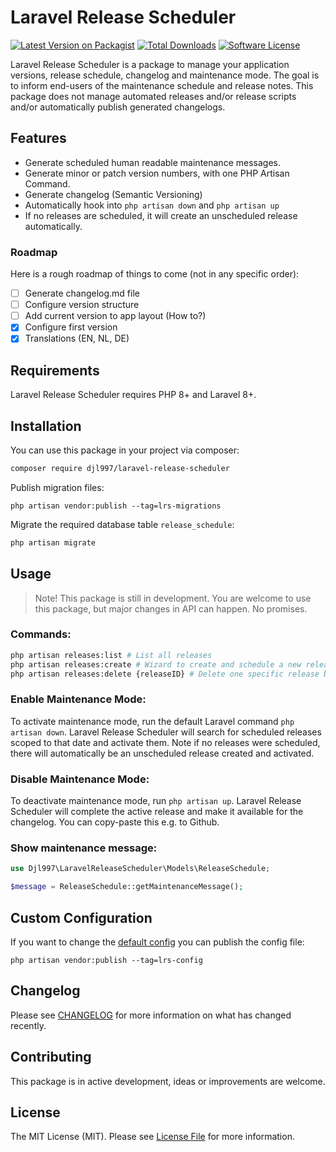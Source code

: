 # Laravel Release Scheduler

[![Latest Version on Packagist](https://img.shields.io/packagist/v/djl997/laravel-release-scheduler.svg?style=flat-square)](https://packagist.org/packages/djl997/laravel-release-scheduler)
[![Total Downloads](https://img.shields.io/packagist/dt/djl997/laravel-release-scheduler.svg?style=flat-square)](https://packagist.org/packages/djl997/laravel-release-scheduler)
[![Software License](https://img.shields.io/badge/license-MIT-brightgreen.svg?style=flat-square)](LICENSE)

Laravel Release Scheduler is a package to manage your application versions, release schedule, changelog and maintenance mode. The goal is to inform end-users of the maintenance schedule and release notes. This package does not manage automated releases and/or release scripts and/or automatically publish generated changelogs.

## Features
- Generate scheduled human readable maintenance messages.
- Generate minor or patch version numbers, with one PHP Artisan Command.
- Generate changelog (Semantic Versioning)
- Automatically hook into `php artisan down` and `php artisan up`
- If no releases are scheduled, it will create an unscheduled release automatically.

### Roadmap
Here is a rough roadmap of things to come (not in any specific order):

- [ ] Generate changelog.md file
- [ ] Configure version structure
- [ ] Add current version to app layout (How to?)
- [x] Configure first version
- [x] Translations (EN, NL, DE)

## Requirements
Laravel Release Scheduler requires PHP 8+ and Laravel 8+.

## Installation
You can use this package in your project via composer:
```bash
composer require djl997/laravel-release-scheduler
```
Publish migration files:
```
php artisan vendor:publish --tag=lrs-migrations
```

Migrate the required database table `release_schedule`:
```bash
php artisan migrate
```

## Usage
> Note! This package is still in development. You are welcome to use this package, but major changes in API can happen. No promises.

### Commands:
```bash
php artisan releases:list # List all releases
php artisan releases:create # Wizard to create and schedule a new release
php artisan releases:delete {releaseID} # Delete one specific release by ID
```
### Enable Maintenance Mode:
To activate maintenance mode, run the default Laravel command `php artisan down`. Laravel Release Scheduler will search for scheduled releases scoped to that date and activate them. Note if no releases were scheduled, there will automatically be an unscheduled release created and activated.

### Disable Maintenance Mode:
To deactivate maintenance mode, run `php artisan up`. Laravel Release Scheduler will complete the active release and make it available for the changelog. You can copy-paste this e.g. to Github.

### Show maintenance message:
```php
use Djl997\LaravelReleaseScheduler\Models\ReleaseSchedule;

$message = ReleaseSchedule::getMaintenanceMessage();
```

## Custom Configuration
If you want to change the [default config](config/config.php) you can publish the config file:
```
php artisan vendor:publish --tag=lrs-config
```

## Changelog
Please see [CHANGELOG](CHANGELOG.md) for more information on what has changed recently.

## Contributing

This package is in active development, ideas or improvements are welcome.

## License

The MIT License (MIT). Please see [License File](LICENSE) for more information.